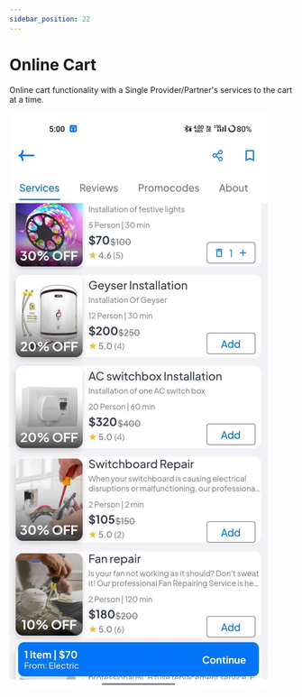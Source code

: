 ```yaml
---
sidebar_position: 22
---
```

# Online Cart

Online cart functionality with a Single Provider/Partner's services to the cart at a time.

![Online Cart](../../static/img/adminPanel/app_online_cart.webp)
